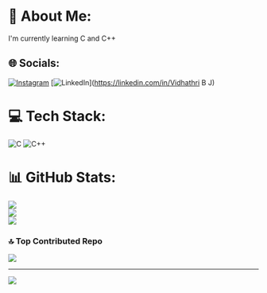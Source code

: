 # 💫 About Me:
I'm currently learning C and C++


## 🌐 Socials:
[![Instagram](https://img.shields.io/badge/Instagram-%23E4405F.svg?logo=Instagram&logoColor=white)](https://instagram.com/vidhathriii) [![LinkedIn](https://img.shields.io/badge/LinkedIn-%230077B5.svg?logo=linkedin&logoColor=white)](https://linkedin.com/in/Vidhathri B J) 

# 💻 Tech Stack:
![C](https://img.shields.io/badge/c-%2300599C.svg?style=for-the-badge&logo=c&logoColor=white) ![C++](https://img.shields.io/badge/c++-%2300599C.svg?style=for-the-badge&logo=c%2B%2B&logoColor=white)
# 📊 GitHub Stats:
![](https://github-readme-stats.vercel.app/api?username=vidhathribj&theme=dark&hide_border=false&include_all_commits=true&count_private=true)<br/>
![](https://github-readme-streak-stats.herokuapp.com/?user=vidhathribj&theme=dark&hide_border=false)<br/>
![](https://github-readme-stats.vercel.app/api/top-langs/?username=vidhathribj&theme=dark&hide_border=false&include_all_commits=true&count_private=true&layout=compact)

### 🔝 Top Contributed Repo
![](https://github-contributor-stats.vercel.app/api?username=vidhathribj&limit=5&theme=dark&combine_all_yearly_contributions=true)

---
[![](https://visitcount.itsvg.in/api?id=vidhathribj&icon=5&color=3)](https://visitcount.itsvg.in)

<!-- Proudly created with GPRM ( https://gprm.itsvg.in ) -->
